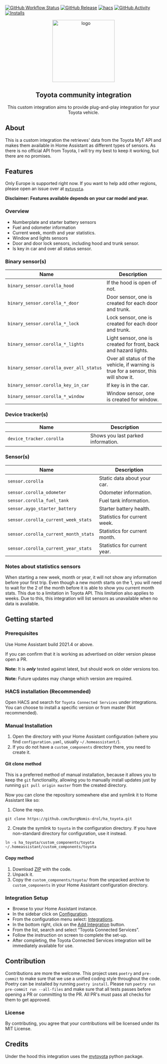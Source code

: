 [![GitHub Workflow Status][workflow-shield]][workflow]
[![GitHub Release][releases-shield]][releases]
[![hacs][hacsbadge]][hacs]
[![GitHub Activity][commits-shield]][commits]
[![Installs][installs-shield]][installs]

<p align="center">
    <img src="https://brands.home-assistant.io/_/toyota/icon@2x.png" alt="logo" height="200">
</p>

<h2 align="center">Toyota community integration</h2>

<p align="center">
    This custom integration aims to provide plug-and-play integration for your Toyota vehicle.
</p>

## About

This is a custom integration the retrieves' data from the
Toyota MyT API and makes them available in Home Assistant as different types of sensors.
As there is no official API from Toyota, I will try my best to keep
it working, but there are no promises.

## Features

Only Europe is supported right now. If you want to help add other regions, please open an issue over at [`mytoyota`](https://github.com/DurgNomis-drol/mytoyota).

**Disclaimer: Features available depends on your car model and year.**

### Overview

- Numberplate and starter battery sensors
- Fuel and odometer information
- Current week, month and year statistics.
- Window and lights sensors
- Door and door lock sensors, including hood and trunk sensor.
- Is key in car and over all status sensor.

### Binary sensor(s)

| <div style="width:250px">Name</div>     | Description                                                                         |
| --------------------------------------- | ----------------------------------------------------------------------------------- |
| `binary_sensor.corolla_hood`            | If the hood is open of not.                                                         |
| `binary_sensor.corolla_*_door`          | Door sensor, one is created for each door and trunk.                                |
| `binary_sensor.corolla_*_lock`          | Lock sensor, one is created for each door and trunk.                                |
| `binary_sensor.corolla_*_lights`        | Light sensor, one is created for front, back and hazard lights.                     |
| `binary_sensor.corolla_over_all_status` | Over all status of the vehicle, if warning is true for a sensor, this will show it. |
| `binary_sensor.corolla_key_in_car`      | If key is in the car.                                                               |
| `binary_sensor.corolla_*_window`        | Window sensor, one is created for window.                                           |

### Device tracker(s)

| <div style="width:250px">Name</div> | Description                        |
| ----------------------------------- | ---------------------------------- |
| `device_tracker.corolla`            | Shows you last parked information. |

### Sensor(s)

| <div style="width:250px">Name</div>  | Description                   |
| ------------------------------------ | ----------------------------- |
| `sensor.corolla`                     | Static data about your car.   |
| `sensor.corolla_odometer`            | Odometer information.         |
| `sensor.corolla_fuel_tank`           | Fuel tank information.        |
| `sensor.aygo_starter_battery`        | Starter battery health.       |
| `sensor.corolla_current_week_stats`  | Statistics for current week.  |
| `sensor.corolla_current_month_stats` | Statistics for current month. |
| `sensor.corolla_current_year_stats`  | Statistics for current year.  |

### Notes about statistics sensors

When starting a new week, month or year, it will not show any information before your first trip. Even though a new month starts on the 1, you will need to wait for the 2 of the month before it is able to show you current month stats. This due to a limitation in Toyota API. This limitation also applies to weeks.
Due to this, this integration will list sensors as unavailable when no data is available.

## Getting started

### Prerequisites

Use Home Assistant build 2021.4 or above.

If you can confirm that it is working as advertised on older version please open a PR.

**Note:** It is **_only_** tested against latest, but should work on older versions too.

**Note:** Future updates may change which version are required.

### HACS installation (Recommended)

Open HACS and search for `Toyota Connected Services` under integrations.
You can choose to install a specific version or from master (Not recommended).

### Manual Installation

1. Open the directory with your Home Assistant configuration (where you find `configuration.yaml`,
   usually `~/.homeassistant/`).
2. If you do not have a `custom_components` directory there, you need to create it.

#### Git clone method

This is a preferred method of manual installation, because it allows you to keep the `git` functionality,
allowing you to manually install updates just by running `git pull origin master` from the created directory.

Now you can clone the repository somewhere else and symlink it to Home Assistant like so:

1. Clone the repo.

```shell
git clone https://github.com/DurgNomis-drol/ha_toyota.git
```

2. Create the symlink to `toyota` in the configuration directory.
   If you have non-standard directory for configuration, use it instead.

```shell
ln -s ha_toyota/custom_components/toyota ~/.homeassistant/custom_components/toyota
```

#### Copy method

1. Download [ZIP](https://github.com/DurgNomis-drol/ha_toyota/archive/master.zip) with the code.
2. Unpack it.
3. Copy the `custom_components/toyota/` from the unpacked archive to `custom_components`
   in your Home Assistant configuration directory.

### Integration Setup

- Browse to your Home Assistant instance.
- In the sidebar click on [Configuration](https://my.home-assistant.io/redirect/config).
- From the configuration menu select: [Integrations](https://my.home-assistant.io/redirect/integrations).
- In the bottom right, click on the [Add Integration](https://my.home-assistant.io/redirect/config_flow_start?domain=toyota) button.
- From the list, search and select “Toyota Connected Services”.
- Follow the instruction on screen to complete the set-up.
- After completing, the Toyota Connected Services integration will be immediately available for use.

## Contribution

Contributions are more the welcome. This project uses `poetry` and `pre-commit` to make sure that
we use a unified coding style throughout the code. Poetry can be installed by running `poetry install`.
Please run `poetry run pre-commit run --all-files` and make sure that all tests passes before
opening a PR or committing to the PR. All PR's must pass all checks for them to get approved.

### License

By contributing, you agree that your contributions will be licensed under its MIT License.

## Credits

Under the hood this integration uses the [mytoyota](https://github.com/DurgNomis-drol/mytoyota) python package.

[hacs]: https://hacs.xyz
[hacsbadge]: https://img.shields.io/badge/HACS-Default-orange.svg?style=for-the-badge
[releases-shield]: https://img.shields.io/github/release/DurgNomis-drol/ha_toyota.svg?style=for-the-badge
[releases]: https://github.com/DurgNomis-drol/ha_toyota/releases
[workflow-shield]: https://img.shields.io/github/workflow/status/DurgNomis-drol/ha_toyota/Linting?style=for-the-badge
[workflow]: https://github.com/DurgNomis-drol/ha_toyota/actions
[installs-shield]: https://img.shields.io/endpoint?style=for-the-badge&url=https%3A%2F%2Ftoyota-installs-for-shield-io-b910bxm1lt58.runkit.sh%2F
[installs]: https://analytics.home-assistant.io/custom_integrations.json
[commits-shield]: https://img.shields.io/github/commit-activity/y/DurgNomis-drol/ha_toyota.svg?style=for-the-badge
[commits]: https://github.com/DurgNomis-drol/ha_toyota/commits/master
